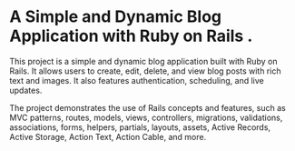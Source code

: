 
# A Simple and Dynamic Blog Application with Ruby on Rails .

This project is a simple and dynamic blog application built with Ruby on Rails. It allows users to create, edit, delete, and view blog posts with rich text and images. It also features authentication, scheduling, and live updates. 

The project demonstrates the use of Rails concepts and features, such as MVC patterns, routes, models, views, controllers, migrations, validations, associations, forms, helpers, partials, layouts, assets, Active Records, Active Storage, Action Text, Action Cable, and more.
